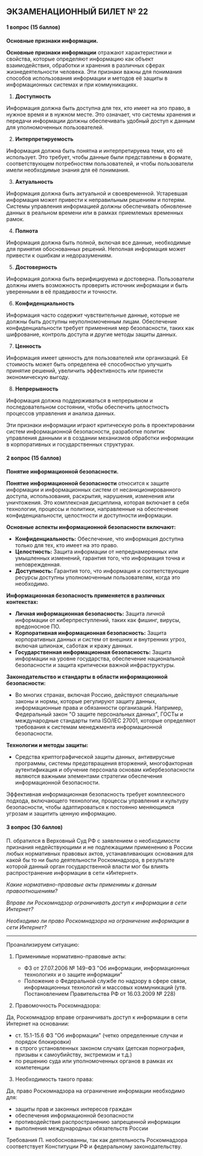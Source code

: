 ## ЭКЗАМЕНАЦИОННЫЙ БИЛЕТ № 22
#### 1 вопрос (15 баллов)
**Основные признаки информации.**

**Основные признаки информации** отражают характеристики и свойства, которые определяют информацию как объект взаимодействия, обработки и хранения в различных сферах жизнедеятельности человека. Эти признаки важны для понимания способов использования информации и методов её защиты в информационных системах и при коммуникациях.

1. **Доступность**

Информация должна быть доступна для тех, кто имеет на это право, в нужное время и в нужном месте. Это означает, что системы хранения и передачи информации должны обеспечивать удобный доступ к данным для уполномоченных пользователей.

2. **Интерпретируемость**

Информация должна быть понятна и интерпретируема теми, кто её использует. Это требует, чтобы данные были представлены в формате, соответствующем потребностям пользователей, и чтобы пользователи имели необходимые знания для её понимания.

3. **Актуальность**

Информация должна быть актуальной и своевременной. Устаревшая информация может привести к неправильным решениям и потерям. Системы управления информацией должны обеспечивать обновление данных в реальном времени или в рамках приемлемых временных рамок.

4. **Полнота**

Информация должна быть полной, включая все данные, необходимые для принятия обоснованных решений. Неполная информация может привести к ошибкам и недоразумениям.

 5. **Достоверность**

Информация должна быть верифицируема и достоверна. Пользователи должны иметь возможность проверить источник информации и быть уверенными в её правдивости и точности.

 6. **Конфиденциальность**

Информация часто содержит чувствительные данные, которые не должны быть доступны неуполномоченным лицам. Обеспечение конфиденциальности требует применения мер безопасности, таких как шифрование, контроль доступа и другие методы защиты данных.

7. **Ценность**

Информация имеет ценность для пользователей или организаций. Её стоимость может быть определена её способностью улучшить принятие решений, увеличить эффективность или принести экономическую выгоду.

8. **Непрерывность**

Информация должна поддерживаться в непрерывном и последовательном состоянии, чтобы обеспечить целостность процессов управления и анализа данных.

Эти признаки информации играют критическую роль в проектировании систем информационной безопасности, разработке политик управления данными и в создании механизмов обработки информации в корпоративных и государственных структурах.


#### 2 вопрос (15 баллов)
**Понятие информационной безопасности.**

**Понятие информационной безопасности** относится к защите информации и информационных систем от несанкционированного доступа, использования, раскрытия, нарушения, изменения или уничтожения. Это комплексная дисциплина, которая включает в себя технологии, процессы и политики, направленные на обеспечение конфиденциальности, целостности и доступности информации.

**Основные аспекты информационной безопасности включают:**

- **Конфиденциальность:** Обеспечение, что информация доступна только для тех, кто имеет на это право.
- **Целостность:** Защита информации от непреднамеренных или умышленных изменений, гарантия того, что информация точна и неповрежденная.
- **Доступность:** Гарантия того, что информация и соответствующие ресурсы доступны уполномоченным пользователям, когда это необходимо.

**Информационная безопасность применяется в различных контекстах:**

- **Личная информационная безопасность:** Защита личной информации от киберпреступлений, таких как фишинг, вирусы, вредоносное ПО.
- **Корпоративная информационная безопасность:** Защита корпоративных данных и систем от внешних и внутренних угроз, включая шпионаж, саботаж и кражу данных.
- **Государственная информационная безопасность:** Защита информации на уровне государства, обеспечение национальной безопасности и защита критически важной инфраструктуры.

**Законодательство и стандарты в области информационной безопасности:**

- Во многих странах, включая Россию, действуют специальные законы и нормы, которые регулируют защиту данных, информационные права и обязанности организаций. Например, Федеральный закон "О защите персональных данных", ГОСТы и международные стандарты типа ISO/IEC 27001, которые определяют требования к системам менеджмента информационной безопасности.

**Технологии и методы защиты:**

- Средства криптографической защиты данных, антивирусные программы, системы предотвращения вторжений, многофакторная аутентификация и обучение персонала основам кибербезопасности являются важными элементами стратегии обеспечения информационной безопасности.

Эффективная информационная безопасность требует комплексного подхода, включающего технологии, процессы управления и культуру безопасности, чтобы адаптироваться к постоянно меняющимся угрозам и защитить ценную информацию.



#### 3 вопрос (30 баллов)
П. обратился в Верховный Суд РФ с заявлением о необходимости признания недействующими и не подлежащими применению в России любых нормативных правовых актов, устанавливающих основания для какой бы то ни было деятельности Роскомнадзора, в результате которой данный орган государственной власти мог бы влиять распространение информации в сети «Интернет».

_Какие нормативно-правовые акты применимы к данным правоотношениям?_

_Вправе ли Роскомнадзор ограничивать доступ к_ _информации в сети Интернет?_

_Необходимо ли право Роскомнадзора на ограничение информации в сети Интернет?_


---
Проанализируем ситуацию:

1. Применимые нормативно-правовые акты:
	- ФЗ от 27.07.2006 № 149-ФЗ "Об информации, информационных технологиях и о защите информации"
	- Положение о Федеральной службе по надзору в сфере связи, информационных технологий и массовых коммуникаций (утв. Постановлением Правительства РФ от 16.03.2009 № 228)

2. Правомочность Роскомнадзора:

Да, Роскомнадзор вправе ограничивать доступ к информации в сети Интернет на основании:
- ст. 15.1-15.6 ФЗ "Об информации" (четко определенные случаи и порядок блокировки)
- в строго установленных законом случаях (детская порнография, призывы к самоубийству, экстремизм и т.д.)
- по решению суда или уполномоченных органов в рамках их компетенции

3. Необходимость такого права:

Да, право Роскомнадзора на ограничение информации необходимо для:
- защиты прав и законных интересов граждан
- обеспечения информационной безопасности
- противодействия распространению запрещенной информации
- выполнения международных обязательств России

Требования П. необоснованны, так как деятельность Роскомнадзора соответствует Конституции РФ и федеральному законодательству.